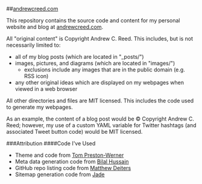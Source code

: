 ##[andrewcreed.com](http://andrewcreed.com)

This repository contains the source code and content for my personal website and blog at [andrewcreed.com](http://andrewcreed.com).

All "original content" is Copyright Andrew C. Reed. This includes, but is not necessarily limited to:

* all of my blog posts (which are located in "_posts/")
* images, pictures, and diagrams (which are located in "images/")
    * exclusions include any images that are in the public domain (e.g. RSS icon)
* any other original ideas which are displayed on my webpages when viewed in a web browser

All other directories and files are MIT licensed. This includes the code used to generate my webpages.

As an example, the content of a blog post would be © Copyright Andrew C. Reed; however, my use of a custom YAML variable for Twitter hashtags (and associated Tweet button code) would be MIT licensed.

###Attribution
####Code I've Used

* Theme and code from [Tom Preston-Werner](https://github.com/mojombo/mojombo.github.com)
* Meta data generation code from [Bilal Hussain](https://github.com/Bilalh/bilalh.github.com/tree/source)
* GitHub repo listing code from [Matthew Deiters](https://github.com/mdeiters/mdeiters.github.com)
* Sitemap generation code from [Jade](https://github.com/plusjade/jekyll-bootstrap)
